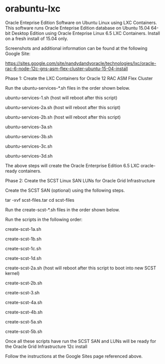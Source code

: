 # orabuntu-lxc
Oracle Enteprise Edition Software on Ubuntu Linux using LXC Containers.
This software runs Oracle Enteprise Edition database on Ubuntu 15.04 64-bit Desktop Edition using Oracle Enteprise Linux 6.5 LXC Containers.  Install on a fresh install of 15.04 only.

Screenshots and additional information can be found at the following Google Site:

https://sites.google.com/site/nandydandyoracle/technologies/lxc/oracle-rac-6-node-12c-gns-asm-flex-cluster-ubuntu-15-04-install

Phase 1:  Create the LXC Containers for Oracle 12 RAC ASM Flex Cluster

Run the ubuntu-services-*.sh files in the order shown below.

ubuntu-services-1.sh  (host will reboot after this script)

ubuntu-services-2a.sh (host will reboot after this script)

ubuntu-services-2b.sh (host will reboot after this script)

ubuntu-services-3a.sh

ubuntu-services-3b.sh

ubuntu-services-3c.sh

ubuntu-services-3d.sh

The above steps will create the Oracle Enterprise Edition 6.5 LXC oracle-ready containers.


Phase 2:  Create the SCST Linux SAN LUNs for Oracle Grid Infrastructure

Create the SCST SAN (optional) using the following steps.

tar -xvf scst-files.tar
cd scst-files

Run the create-scst-*.sh files in the order shown below.

Run the scripts in the following order:

create-scst-1a.sh

create-scst-1b.sh

create-scst-1c.sh

create-scst-1d.sh

create-scst-2a.sh (host will reboot after this script to boot into new SCST kernel)

create-scst-2b.sh

create-scst-3.sh

create-scst-4a.sh

create-scst-4b.sh

create-scst-5a.sh

create-scst-5b.sh

Once all these scripts have run the SCST SAN and LUNs will be ready for the Oracle Grid Infrastructure 12c install

Follow the instructions at the Google Sites page referenced above.

